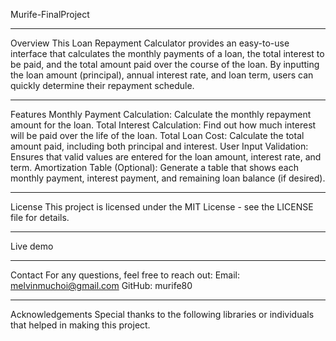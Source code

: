 Murife-FinalProject

---

Overview
This Loan Repayment Calculator provides an easy-to-use interface that calculates the monthly payments of a loan, the total interest to be paid, and the total amount paid over the course of the loan. By inputting the loan amount (principal), annual interest rate, and loan term, users can quickly determine their repayment schedule.

---

Features
Monthly Payment Calculation: Calculate the monthly repayment amount for the loan.
Total Interest Calculation: Find out how much interest will be paid over the life of the loan.
Total Loan Cost: Calculate the total amount paid, including both principal and interest.
User Input Validation: Ensures that valid values are entered for the loan amount, interest rate, and term.
Amortization Table (Optional): Generate a table that shows each monthly payment, interest payment, and remaining loan balance (if desired).

---

License
This project is licensed under the MIT License - see the LICENSE file for details.

---

Live demo


 ---
 
Contact
For any questions, feel free to reach out:
Email: melvinmuchoi@gmail.com
GitHub: murife80

---

Acknowledgements
Special thanks to the following libraries or individuals that helped in making this project.
